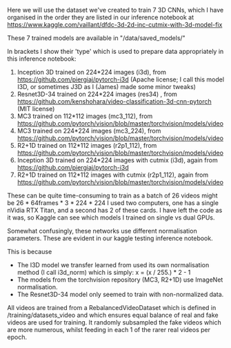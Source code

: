 Here we will use the dataset we've created to train 7 3D CNNs, which I have organised in the order they are listed
in our inference notebook at https://www.kaggle.com/vaillant/dfdc-3d-2d-inc-cutmix-with-3d-model-fix

These 7 trained models are available in "/data/saved_models/"

In brackets I show their 'type' which is used to prepare data appropriately in this inference notebook:

1) Inception 3D trained on 224*224 images (i3d), from https://github.com/piergiaj/pytorch-i3d (Apache license; I call this model I3D, or sometimes J3D as I (James) made some minor tweaks)
2) Resnet3D-34 trained on 224*224 images (res34) , from https://github.com/kenshohara/video-classification-3d-cnn-pytorch (MIT license)
3) MC3 trained on 112*112 images (mc3_112), from https://github.com/pytorch/vision/blob/master/torchvision/models/video
4) MC3 trained on 224*224 images (mc3_224), from https://github.com/pytorch/vision/blob/master/torchvision/models/video
5) R2+1D trained on 112*112 images (r2p1_112), from https://github.com/pytorch/vision/blob/master/torchvision/models/video
6) Inception 3D trained on 224*224 images with cutmix (i3d), again from https://github.com/piergiaj/pytorch-i3d
7) R2+1D trained on 112*112 images with cutmix (r2p1_112), again from https://github.com/pytorch/vision/blob/master/torchvision/models/video

These can be quite time-consuming to train as a batch of 26 videos might be 26 * 64frames * 3 * 224 * 224
I used two computers, one has a single nVidia RTX Titan, and a second has 2 of these cards.
I have left the code as it was, so Kaggle can see which models I trained on single vs dual GPUs.

Somewhat confusingly, these networks use different normalisation parameters. These are evident in our kaggle testing
inference notebook.

This is because
* The I3D model we transfer learned from used its own normalisation method (I call i3d_norm) which is simply:
    x = (x / 255.) * 2 - 1
* The models from the torchvision repository (MC3, R2+1D) use ImageNet normalisation.
* The Resnet3D-34 model only seemed to train with non-normalized data.

All videos are trained from a RebalancedVideoDataset which is defined in /training/datasets_video and which ensures
equal balance of real and fake videos are used for training. It randomly subsampled the fake videos which are more
numerous, whilst feeding in each 1 of the rarer real videos per epoch.

